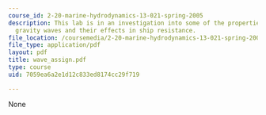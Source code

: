 ```yaml
---
course_id: 2-20-marine-hydrodynamics-13-021-spring-2005
description: This lab is in an investigation into some of the properties of surface
  gravity waves and their effects in ship resistance.
file_location: /coursemedia/2-20-marine-hydrodynamics-13-021-spring-2005/7059ea6a2e1d12c833ed8174cc29f719_wave_assign.pdf
file_type: application/pdf
layout: pdf
title: wave_assign.pdf
type: course
uid: 7059ea6a2e1d12c833ed8174cc29f719

---
```

None